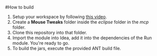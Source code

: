 #How to build
1. Setup your workspace by following [this video](http://youtu.be/tgjAiaUgTu8).
2. Create a **Mouse Tweaks** folder inside the *eclipse* folder in the *mcp* folder.
3. Clone this repository into that folder.
4. Import the module into Idea, add it into the dependencies of the Run module. You're ready to go.
5. To build the jars, execute the provided ANT build file.
